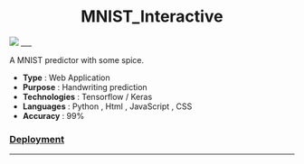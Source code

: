 <h1 align = 'center'>MNIST_Interactive</h1>

<img src = "https://miro.medium.com/max/1400/1*O35lwO5O4sK0_9GuE5aG0A.png">
___

A MNIST predictor with some spice.

- **Type** : Web Application
- **Purpose** : Handwriting prediction
- **Technologies** : Tensorflow / Keras
- **Languages** :  Python , Html , JavaScript , CSS
-  **Accuracy** : 99%

### [Deployment](https://hmmmanshu.github.io/MNIST_Interactive/)
___
